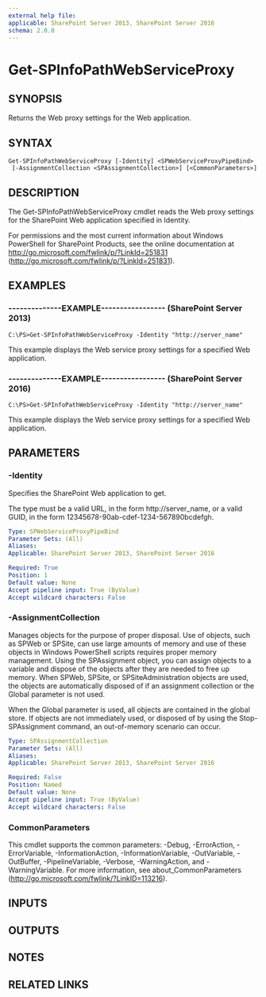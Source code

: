 ```yaml
---
external help file: 
applicable: SharePoint Server 2013, SharePoint Server 2016
schema: 2.0.0
---
```


# Get-SPInfoPathWebServiceProxy

## SYNOPSIS
Returns the Web proxy settings for the Web application.

## SYNTAX

```
Get-SPInfoPathWebServiceProxy [-Identity] <SPWebServiceProxyPipeBind>
 [-AssignmentCollection <SPAssignmentCollection>] [<CommonParameters>]
```

## DESCRIPTION
The Get-SPInfoPathWebServiceProxy cmdlet reads the Web proxy settings for the SharePoint Web application specified in Identity.

For permissions and the most current information about Windows PowerShell for SharePoint Products, see the online documentation at http://go.microsoft.com/fwlink/p/?LinkId=251831 (http://go.microsoft.com/fwlink/p/?LinkId=251831).

## EXAMPLES

### --------------EXAMPLE----------------- (SharePoint Server 2013)
```
C:\PS>Get-SPInfoPathWebServiceProxy -Identity "http://server_name"
```

This example displays the Web service proxy settings for a specified Web application.

### --------------EXAMPLE----------------- (SharePoint Server 2016)
```
C:\PS>Get-SPInfoPathWebServiceProxy -Identity "http://server_name"
```

This example displays the Web service proxy settings for a specified Web application.

## PARAMETERS

### -Identity
Specifies the SharePoint Web application to get.

The type must be a valid URL, in the form http://server_name, or a valid GUID, in the form 12345678-90ab-cdef-1234-567890bcdefgh.

```yaml
Type: SPWebServiceProxyPipeBind
Parameter Sets: (All)
Aliases: 
Applicable: SharePoint Server 2013, SharePoint Server 2016

Required: True
Position: 1
Default value: None
Accept pipeline input: True (ByValue)
Accept wildcard characters: False
```

### -AssignmentCollection
Manages objects for the purpose of proper disposal.
Use of objects, such as SPWeb or SPSite, can use large amounts of memory and use of these objects in Windows PowerShell scripts requires proper memory management.
Using the SPAssignment object, you can assign objects to a variable and dispose of the objects after they are needed to free up memory.
When SPWeb, SPSite, or SPSiteAdministration objects are used, the objects are automatically disposed of if an assignment collection or the Global parameter is not used.

When the Global parameter is used, all objects are contained in the global store.
If objects are not immediately used, or disposed of by using the Stop-SPAssignment command, an out-of-memory scenario can occur.

```yaml
Type: SPAssignmentCollection
Parameter Sets: (All)
Aliases: 
Applicable: SharePoint Server 2013, SharePoint Server 2016

Required: False
Position: Named
Default value: None
Accept pipeline input: True (ByValue)
Accept wildcard characters: False
```

### CommonParameters
This cmdlet supports the common parameters: -Debug, -ErrorAction, -ErrorVariable, -InformationAction, -InformationVariable, -OutVariable, -OutBuffer, -PipelineVariable, -Verbose, -WarningAction, and -WarningVariable. For more information, see about_CommonParameters (http://go.microsoft.com/fwlink/?LinkID=113216).

## INPUTS

## OUTPUTS

## NOTES

## RELATED LINKS

